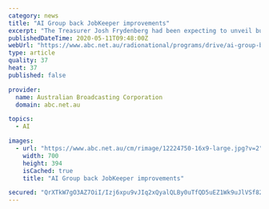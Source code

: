 ```yaml
---
category: news
title: "AI Group back JobKeeper improvements"
excerpt: "The Treasurer Josh Frydenberg had been expecting to unveil budget surplus this week; instead, he faces an economic challenge on a scale that's hard to imagine."
publishedDateTime: 2020-05-11T09:48:00Z
webUrl: "https://www.abc.net.au/radionational/programs/drive/ai-group-back-jobkeeper-improvements/12235928"
type: article
quality: 37
heat: 37
published: false

provider:
  name: Australian Broadcasting Corporation
  domain: abc.net.au

topics:
  - AI

images:
  - url: "https://www.abc.net.au/cm/rimage/12224750-16x9-large.jpg?v=2"
    width: 700
    height: 394
    isCached: true
    title: "AI Group back JobKeeper improvements"

secured: "QrXTkW7gO3AZ7OiI/Izj6xpu9vJIq2xQyalQLBy0uTfQD5uEZ1Wk9uJlVSf82m9DrWmrZ04ZXFI8N3igDh4ZTNDMdDXO1SLbH/EI+ht88i+T0xSyH9RK+5JHuVHO45iPngLe/qxEsgpbjOzWL6lgsPFFAjwrPozomFq5lFe4LBr9f0tBE4WU8f91+hIUUDhuExXatNQmFCovBkDHmSBsEAxNEqxI9of2YdRZ/g1wGtO3oiAXJe0zMkBbdIxrOrbLxmVhRVydgBDyWzbIgzpJHN/9GywqKxnDYuB599fM4ZDw9YrygEUQsgtY2Mmp38ni;gVx8WewVZoXbWYMEF7r/9A=="
---
```


